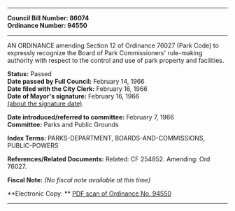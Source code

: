 * * * * *  
  
**Council Bill Number: [](#h0)[](#h2)86074**   
**Ordinance Number: 94550**  
  
* * * * *  
  
AN ORDINANCE amending Section 12 of Ordinance 76027 (Park Code) to expressly recognize the Board of Park Commissioners' rule-making authority with respect to the control and use of park property and facilities.  
  
**Status:** Passed   
**Date passed by Full Council:** February 14, 1966   
**Date filed with the City Clerk:** February 16, 1966   
**Date of Mayor's signature:** February 16, 1966   
[(about the signature date)](/~public/approvaldate.htm)   
  
  
**Date introduced/referred to committee:** February 7, 1966   
**Committee:** Parks and Public Grounds   
  
**Index Terms:** PARKS-DEPARTMENT, BOARDS-AND-COMMISSIONS, PUBLIC-POWERS  
  
**References/Related Documents:** Related: CF 254852. Amending: Ord 76027.  
  
**Fiscal Note:** *(No fiscal note available at this time)*  
  
**Electronic Copy: ** [PDF scan of Ordinance No. 94550](/~archives/Ordinances/Ord_94550.pdf)  
  
* * * * *  
